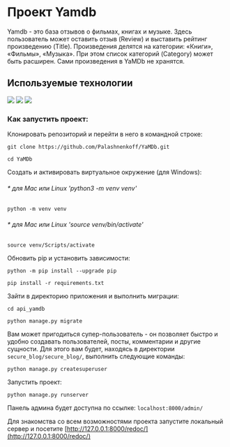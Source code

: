 # Проект Yamdb

Yamdb - это база отзывов о фильмах, книгах и музыке. Здесь пользователь может оставить отзыв (Review) и выставить рейтинг произведению (Title). 
Произведения делятся на категории: «Книги», «Фильмы», «Музыка». При этом список категорий (Category) может быть расширен. Сами произведения в YaMDb не хранятся.

## Используемые технологии

![](https://img.shields.io/badge/Python-3776AB?style=for-the-badge&logo=python&logoColor=white)
![](https://img.shields.io/badge/Django-092E20?style=for-the-badge&logo=django&logoColor=green)
![](https://img.shields.io/badge/DJANGO-REST-ff1709?style=for-the-badge&logo=django&logoColor=white&color=ff1709&labelColor=gray)

### Как запустить проект:
Клонировать репозиторий и перейти в него в командной строке:
```
git clone https://github.com/Palashnenkoff/YaMDb.git

cd YaMDb
```

Cоздать и активировать виртуальное окружение (для Windows):
###### * для Mac или Linux 'python3 -m venv venv'  
```
python -m venv venv
```
###### * для Mac или Linux 'source venv/bin/activate' 
```
source venv/Scripts/activate 
```
Обновить pip и установить зависимости:
```
python -m pip install --upgrade pip

pip install -r requirements.txt
```
Зайти в директорию приложения и выполнить миграции:
```
cd api_yamdb

python manage.py migrate
```
Вам может пригодиться супер-пользователь - он позволяет быстро и удобно создавать пользователей, посты, комментарии и другие сущности.
Для этого вам будет, находясь в директории `secure_blog/secure_blog/`, выполнить следующие команды:
```
python manage.py createsuperuser
```
Запустить проект:
```
python manage.py runserver
```

Панель админа будет доступна по ссылке: `localhost:8000/admin/`

Для знакомства со всем возможностями проекта запустите локальный сервер и посетите [http://127.0.0.1:8000/redoc/](http://127.0.0.1:8000/redoc/)
